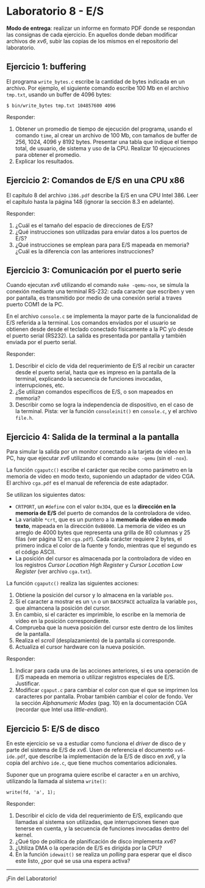 # Laboratorio 8 - E/S

**Modo de entrega**: realizar un informe en formato PDF donde se respondan las consignas de cada ejercicio. En aquellos donde deban modificar archivos de _xv6_, subir las copias de los mismos en el repositorio del laboratorio.

## Ejercicio 1: buffering
El programa `write_bytes.c` escribe la cantidad de bytes indicada en un archivo. Por ejemplo, el siguiente comando escribe 100 Mb en el archivo `tmp.txt`, usando un buffer de 4096 bytes:
```
$ bin/write_bytes tmp.txt 104857600 4096
```

Responder:
1. Obtener un promedio de tiempo de ejecución del programa, usando el comando `time`, al crear un archivo de 100 Mb, con tamaños de buffer de 256, 1024, 4096 y 8192 bytes. Presentar una tabla que indique el tiempo total, de usuario, de sistema y uso de la CPU. Realizar 10 ejecuciones para obtener el promedio.
2. Explicar los resultados.

## Ejercicio 2: Comandos de E/S en una CPU x86
El capítulo 8 del archivo `i386.pdf` describe la E/S en una CPU Intel 386. Leer el capítulo hasta la página 148 (ignorar la sección 8.3 en adelante). 

Responder:
1. ¿Cuál es el tamaño del espacio de direcciones de E/S?
2. ¿Qué instrucciones son utilizadas para envíar datos a los puertos de E/S? 
3. ¿Qué instrucciones se emplean para para E/S mapeada en memoria? ¿Cuál es la diferencia con las anteriores instrucciones?

## Ejercicio 3: Comunicación por el puerto serie
Cuando ejecutan _xv6_ utilizando el comando `make -qemu-nox`, se simula la conexión mediante una terminal RS-232: cada caracter que escriben y ven por pantalla, es transmitido por medio de una conexión serial a traves puerto COM1 de la PC.

En el archivo `console.c` se implementa la mayor parte de la funcionalidad de E/S referida a la terminal. Los comandos envíados por el usuario se obtienen desde desde el teclado conectado físicamente a la PC y/o desde el puerto serial (RS232). La salida es presentada por pantalla y también enviada por el puerto serial.

Responder:
1. Describir el ciclo de vida del requerimiento de E/S al recibir un caracter desde el puerto serial, hasta que es impreso en la pantalla de la terminal, explicando la secuencia de funciones invocadas, interrupciones, etc. 
2. ¿Se utilizan comandos específicos de E/S, o son mapeados en memoria?
3. Describir como se logra la independencia de dispositivo, en el caso de la terminal. Pista: ver la función `consoleinit()` en `console.c`, y el archivo `file.h`.

## Ejercicio 4: Salida de la terminal a la pantalla
Para simular la salida por un monitor conectado a la tarjeta de vídeo en la PC, hay que ejecutar _xv6_ utilizando el comando `make -qemu` (sin el `-nox`).

La función `cgaputc()` escribe el carácter que recibe como parámetro en la memoria de video en modo texto, suponiendo un adaptador de vídeo CGA. El archivo `cga.pdf` es el manual de referencia de este adaptador. 

Se utilizan los siguientes datos:
- `CRTPORT`, un `#define` con el valor `0x3D4`, que es la **dirección en la memoria de E/S** del puerto de comandos de la controladora de vídeo.
- La variable `*crt`, que es un puntero a la **memoria de video en modo texto**, mapeada en la dirección `0xB8000`. La memoria de vídeo es un arreglo de 4000 bytes que representa una grilla de 80 columnas y 25 filas (ver página 12 en `cga.pdf`). Cada carácter requiere 2 bytes, el primero indica el color de la fuente y fondo, mientras que el segundo es el código ASCII.
- La posición del cursor es almacenada por la controladora de vídeo en los registros _Cursor Location High Register_ y _Cursor Location Low Register_ (ver archivo `cga.txt`).

La función `cgaputc()` realiza las siguientes acciones:
1. Obtiene la posición del cursor y lo almacena en la variable `pos`.
3. Si el caracter a mostrar es un `\n` o un `BACKSPACE` actualiza la variable `pos`, que almancena la posición del cursor.
2. En cambio, si el carácter es imprimible, lo escribe en la memoria de vídeo en la posición correspondiente. 
4. Comprueba que la nueva posición del cursor este dentro de los límites de la pantalla.
5. Realiza el _scroll_ (desplazamiento) de la pantalla si corresponde.
6. Actualiza el cursor hardware con la nueva posición.

Responder:
1. Indicar para cada una de las acciones anteriores, si es una operación de E/S mapeada en memoria o utilizar registros especiales de E/S. Justificar.
2. Modificar `cgaput.c` para cambiar el color con que el que se imprimen los caracteres por pantalla. Probar también cambiar el color de fondo. Ver la sección *Alphanumeric Modes* (pag. 10) en la documentación CGA (recordar que Intel usa *little-endian*). 

## Ejercicio 5: E/S de disco

En este ejercicio se va a estudiar como funciona el *driver* de disco de y parte del sistema de E/S de _xv6_. Usen de referencia el documento `xv6-ide.pdf`, que describe la implementación de la E/S de disco en _xv6_, y la copia del archivo `ide.c`, que tiene muchos comentarios adicionales.

Suponer que un programa quiere escribe el caracter `a` en un archivo, utilizando la llamada al sistema `write()`:

```
write(fd, 'a', 1);
```

Responder:
1. Describir el ciclo de vida del requerimiento de E/S, explicando que llamadas al sistema son utilizadas, que interrupciones tienen que tenerse en cuenta, y la secuencia de funciones invocadas dentro del kernel.
2. ¿Qué tipo de política de planificación de disco implementa _xv6_?
3. ¿Utiliza DMA o la operación de E/S es dirigida por la CPU?
4. En la función `idewait()` se realiza un *polling* para esperar que el disco este listo, ¿por qué se usa una espera activa? 

---

¡Fin del Laboratorio!
